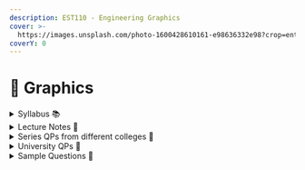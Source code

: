 ```yaml
---
description: EST110 - Engineering Graphics
cover: >-
  https://images.unsplash.com/photo-1600428610161-e98636332e98?crop=entropy&cs=srgb&fm=jpg&ixid=M3wxOTcwMjR8MHwxfHNlYXJjaHwxfHxlbmdpbmVlcmluZyUyMGRyYXdpbmd8ZW58MHx8fHwxNjk1MDQ4NTczfDA&ixlib=rb-4.0.3&q=85
coverY: 0
---
```


# 📐 Graphics

<details>

<summary>Syllabus 📚</summary>

[EST110](https://drive.google.com/file/d/1uixvsyA96WTnV4AheQX2eLbEQLAjShrE/view?usp=drive_link)👈

</details>

<details>

<summary>Lecture Notes 📒</summary>

[EG Notes](https://drive.google.com/drive/folders/1OTNPnW3d-iO-hDjWK8rcRXoO7Ae_s6DY?usp=drive_link)👈

</details>

<details>

<summary>Series QPs from different colleges 📃</summary>

[EG Series Question Papers](https://drive.google.com/drive/folders/1qeDdmDy1u5iDiw0f8gXXNPHSYUPHhv0V?usp=drive_link)👈

</details>

<details>

<summary>University QPs 📑</summary>

[EG University Question Papers](https://drive.google.com/drive/folders/16C587xKGdP2HjYn8Q-ztxPSpOoNCIf0q?usp=drive_link)👈

</details>

<details>

<summary>Sample Questions 💯</summary>

[EG Extra Questions](https://drive.google.com/drive/folders/18fIHnjgnmnLh6pucEvcYPffij2CEZfUX?usp=drive_link)👈

</details>
